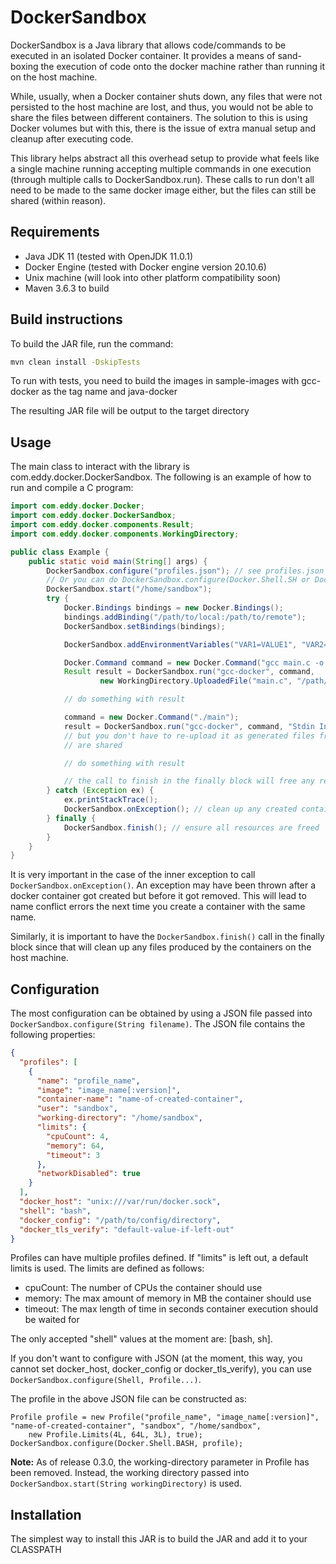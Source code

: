 DockerSandbox
==
DockerSandbox is a Java library that allows code/commands to be executed in an isolated Docker container. It provides
a means of sand-boxing the execution of code onto the docker machine rather than running it on the host machine.

While, usually, when a Docker container shuts down, any files that were not persisted to the host machine are lost,
and thus, you would not be able to share the files between different containers. The solution to this is using Docker volumes
but with this, there is the issue of extra manual setup and cleanup after executing code.

This library helps abstract all this overhead setup to provide what feels like a single machine running accepting multiple
commands in one execution (through multiple calls to DockerSandbox.run). These calls to run don't all need to be made to the
same docker image either, but the files can still be shared (within reason).

## Requirements
- Java JDK 11 (tested with OpenJDK 11.0.1)
- Docker Engine (tested with Docker engine version 20.10.6)
- Unix machine (will look into other platform compatibility soon)
- Maven 3.6.3 to build

## Build instructions
To build the JAR file, run the command:
```bash
mvn clean install -DskipTests
```

To run with tests, you need to build the images in sample-images with gcc-docker as the tag name and java-docker

The resulting JAR file will be output to the target directory 

## Usage
The main class to interact with the library is com.eddy.docker.DockerSandbox. The following is an example of how to run
and compile a C program:
```java
import com.eddy.docker.Docker;
import com.eddy.docker.DockerSandbox;
import com.eddy.docker.components.Result;
import com.eddy.docker.components.WorkingDirectory;

public class Example {
    public static void main(String[] args) {
        DockerSandbox.configure("profiles.json"); // see profiles.json in the root of the project for the example file
        // Or you can do DockerSandbox.configure(Docker.Shell.SH or Docker.Shell.BASH, profiles)
        DockerSandbox.start("/home/sandbox");
        try {
            Docker.Bindings bindings = new Docker.Bindings();
            bindings.addBinding("/path/to/local:/path/to/remote");
            DockerSandbox.setBindings(bindings);

            DockerSandbox.addEnvironmentVariables("VAR1=VALUE1", "VAR2=VALUE2");

            Docker.Command command = new Docker.Command("gcc main.c -o main");
            Result result = DockerSandbox.run("gcc-docker", command,
                    new WorkingDirectory.UploadedFile("main.c", "/path/to/main.c"));

            // do something with result

            command = new Docker.Command("./main");
            result = DockerSandbox.run("gcc-docker", command, "Stdin Input"); // notice how this run command uses the compiled file from the previous execution
            // but you don't have to re-upload it as generated files from the previous call
            // are shared

            // do something with result

            // the call to finish in the finally block will free any resources such as created files on the host machine in the working directory
        } catch (Exception ex) {
            ex.printStackTrace();
            DockerSandbox.onException(); // clean up any created containers that didn't get removed
        } finally {
            DockerSandbox.finish(); // ensure all resources are freed
        }
    }
}
```
It is very important in the case of the inner exception to call `DockerSandbox.onException()`. An exception may have been
thrown after a docker container got created but before it got removed. This will lead to name conflict errors the next time
you create a container with the same name.

Similarly, it is important to have the `DockerSandbox.finish()` call in the finally block since that will clean up any files produced
by the containers on the host machine.

## Configuration
The most configuration can be obtained by using a JSON file passed into `DockerSandbox.configure(String filename)`. The JSON
file contains the following properties:
```json
{
  "profiles": [
    {
      "name": "profile_name",
      "image": "image_name[:version]",
      "container-name": "name-of-created-container",
      "user": "sandbox",
      "working-directory": "/home/sandbox",
      "limits": {
        "cpuCount": 4,
        "memory": 64,
        "timeout": 3
      },
      "networkDisabled": true
    }   
  ],
  "docker_host": "unix:///var/run/docker.sock",
  "shell": "bash",
  "docker_config": "/path/to/config/directory",
  "docker_tls_verify": "default-value-if-left-out"    
}
```

Profiles can have multiple profiles defined. If "limits" is left out, a default limits is used. The limits are defined as
follows:
- cpuCount: The number of CPUs the container should use
- memory: The max amount of memory in MB the container should use
- timeout: The max length of time in seconds container execution should be waited for

The only accepted "shell" values at the moment are: [bash, sh].

If you don't want to configure with JSON (at the moment, this way, you cannot set docker_host, docker_config 
or docker_tls_verify), you can use `DockerSandbox.configure(Shell, Profile...)`.

The profile in the above JSON file can be constructed as:
```
Profile profile = new Profile("profile_name", "image_name[:version]", "name-of-created-container", "sandbox", "/home/sandbox",
    new Profile.Limits(4L, 64L, 3L), true);
DockerSandbox.configure(Docker.Shell.BASH, profile);
```

**Note:** As of release 0.3.0, the working-directory parameter in Profile has been removed.
Instead, the working directory passed into `DockerSandbox.start(String workingDirectory)` is used.

## Installation
The simplest way to install this JAR is to build the JAR and add it to your CLASSPATH
